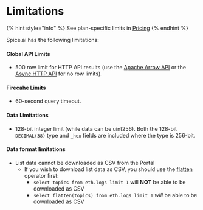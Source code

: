 # Limitations

{% hint style="info" %}
See plan-specific limits in [Pricing](pricing/)
{% endhint %}

Spice.ai has the following limitations:

#### Global API Limits

* 500 row limit for HTTP API results (use the [Apache Arrow API](../api/sql-query/apache-arrow-flight-api.md) or the [Async HTTP API](../api/sql-query/http-api-1.md) for no row limits).

#### Firecahe Limits

* 60-second query timeout.

#### Data Limitations

* 128-bit integer limit (while data can be uint256). Both the 128-bit `DECIMAL(38)` type and `_hex` fields are included where the type is 256-bit.

#### Data format limitations

* List data cannot be downloaded as CSV from the Portal
  * If you wish to download list data as CSV, you should use the [flatten](https://docs.dremio.com/software/sql-reference/sql-functions/functions/FLATTEN/) operator first:
    * `select topics from eth.logs limit 1` will **NOT** be able to be downloaded as CSV
    * `select flatten(topics) from eth.logs limit 1` _will_ be able to be downloaded as CSV

